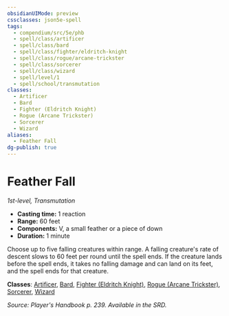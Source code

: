 ```yaml
---
obsidianUIMode: preview
cssclasses: json5e-spell
tags:
  - compendium/src/5e/phb
  - spell/class/artificer
  - spell/class/bard
  - spell/class/fighter/eldritch-knight
  - spell/class/rogue/arcane-trickster
  - spell/class/sorcerer
  - spell/class/wizard
  - spell/level/1
  - spell/school/transmutation
classes:
  - Artificer
  - Bard
  - Fighter (Eldritch Knight)
  - Rogue (Arcane Trickster)
  - Sorcerer
  - Wizard
aliases:
  - Feather Fall
dg-publish: true
---
```

# Feather Fall
*1st-level, Transmutation*  

- **Casting time:** 1 reaction
- **Range:** 60 feet
- **Components:** V, a small feather or a piece of down
- **Duration:** 1 minute

Choose up to five falling creatures within range. A falling creature's rate of descent slows to 60 feet per round until the spell ends. If the creature lands before the spell ends, it takes no falling damage and can land on its feet, and the spell ends for that creature.

**Classes**: [Artificer](/Admin/CLI/classes/artificer-tce.md), [Bard](/Admin/CLI/classes/bard.md), [Fighter (Eldritch Knight)](/Admin/CLI/classes/fighter-eldritch-knight.md), [Rogue (Arcane Trickster)](/Admin/CLI/classes/rogue-arcane-trickster.md), [Sorcerer](/Admin/CLI/classes/sorcerer.md), [Wizard](/Admin/CLI/classes/wizard.md)

*Source: Player's Handbook p. 239. Available in the SRD.*